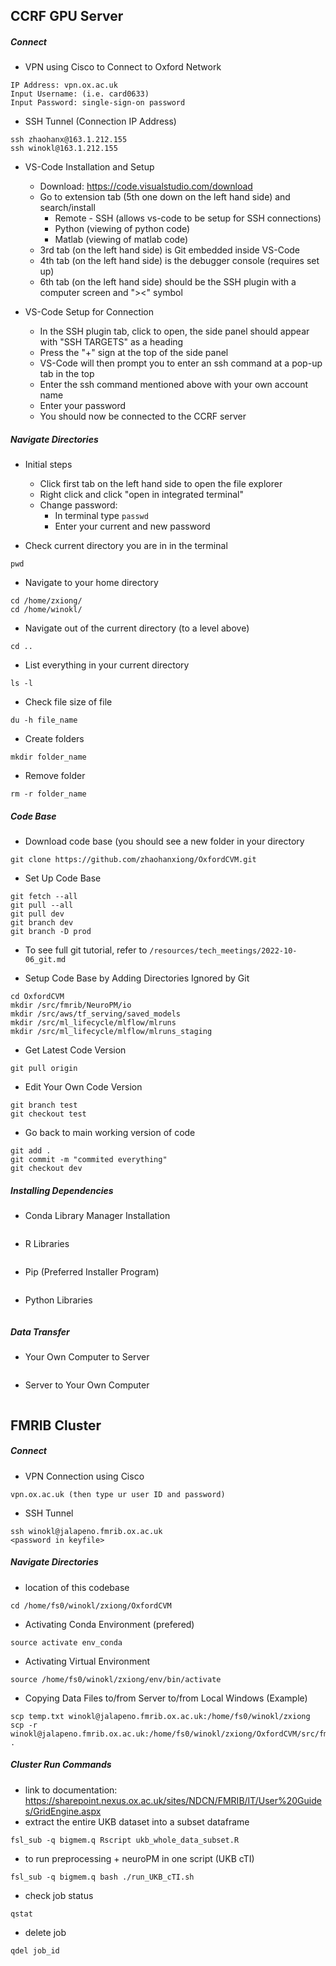 
## CCRF GPU Server
##### Connect
- VPN using Cisco to Connect to Oxford Network
```
IP Address: vpn.ox.ac.uk
Input Username: (i.e. card0633)
Input Password: single-sign-on password
```

- SSH Tunnel (Connection IP Address)
```
ssh zhaohanx@163.1.212.155
ssh winokl@163.1.212.155
```

- VS-Code Installation and Setup
  - Download: https://code.visualstudio.com/download
  - Go to extension tab (5th one down on the left hand side) and search/install
    - Remote - SSH (allows vs-code to be setup for SSH connections)
    - Python (viewing of python code)
    - Matlab (viewing of matlab code)
  - 3rd tab (on the left hand side) is Git embedded inside VS-Code
  - 4th tab (on the left hand side) is the debugger console (requires set up)
  - 6th tab (on the left hand side) should be the SSH plugin with a computer screen and "><" symbol

- VS-Code Setup for Connection
  - In the SSH plugin tab, click to open, the side panel should appear with "SSH TARGETS" as a heading
  - Press the "+" sign at the top of the side panel
  - VS-Code will then prompt you to enter an ssh command at a pop-up tab in the top
  - Enter the ssh command mentioned above with your own account name
  - Enter your password
  - You should now be connected to the CCRF server

##### Navigate Directories
- Initial steps
  - Click first tab on the left hand side to open the file explorer
  - Right click and click "open in integrated terminal"
  - Change password:
    - In terminal type ```passwd```
    - Enter your current and new password

- Check current directory you are in in the terminal
```
pwd
```

- Navigate to your home directory
```
cd /home/zxiong/
cd /home/winokl/
```

- Navigate out of the current directory (to a level above)
```
cd ..
```

- List everything in your current directory
```
ls -l
```

- Check file size of file
```
du -h file_name
```

- Create folders
```
mkdir folder_name
```

- Remove folder
```
rm -r folder_name
```

##### Code Base
- Download code base (you should see a new folder in your directory
```
git clone https://github.com/zhaohanxiong/OxfordCVM.git
```

- Set Up Code Base
```
git fetch --all
git pull --all
git pull dev
git branch dev
git branch -D prod
```

- To see full git tutorial, refer to ```/resources/tech_meetings/2022-10-06_git.md```

- Setup Code Base by Adding Directories Ignored by Git
```
cd OxfordCVM
mkdir /src/fmrib/NeuroPM/io
mkdir /src/aws/tf_serving/saved_models
mkdir /src/ml_lifecycle/mlflow/mlruns
mkdir /src/ml_lifecycle/mlflow/mlruns_staging
```

- Get Latest Code Version
```
git pull origin
```

- Edit Your Own Code Version
```
git branch test
git checkout test
```

- Go back to main working version of code
```
git add .
git commit -m "commited everything"
git checkout dev
```

##### Installing Dependencies
- Conda Library Manager Installation
```
```

- R Libraries
```
```

- Pip (Preferred Installer Program)
```
```

- Python Libraries
```
```

##### Data Transfer
- Your Own Computer to Server
```
```

- Server to Your Own Computer
```
```

## FMRIB Cluster
##### Connect
- VPN Connection using Cisco
```
vpn.ox.ac.uk (then type ur user ID and password)
```

- SSH Tunnel
```
ssh winokl@jalapeno.fmrib.ox.ac.uk
<password in keyfile>
```

##### Navigate Directories
- location of this codebase
```
cd /home/fs0/winokl/zxiong/OxfordCVM
```

- Activating Conda Environment (prefered)
```
source activate env_conda
```

- Activating Virtual Environment
```
source /home/fs0/winokl/zxiong/env/bin/activate
```

- Copying Data Files to/from Server to/from Local Windows (Example)
```
scp temp.txt winokl@jalapeno.fmrib.ox.ac.uk:/home/fs0/winokl/zxiong
scp -r winokl@jalapeno.fmrib.ox.ac.uk:/home/fs0/winokl/zxiong/OxfordCVM/src/fmrib/NeuroPM/io .
```

##### Cluster Run Commands
- link to documentation: https://sharepoint.nexus.ox.ac.uk/sites/NDCN/FMRIB/IT/User%20Guides/GridEngine.aspx
- extract the entire UKB dataset into a subset dataframe
```
fsl_sub -q bigmem.q Rscript ukb_whole_data_subset.R 
```

- to run preprocessing + neuroPM in one script (UKB cTI)
```
fsl_sub -q bigmem.q bash ./run_UKB_cTI.sh
```

- check job status
```
qstat
```

- delete job
```
qdel job_id
```
